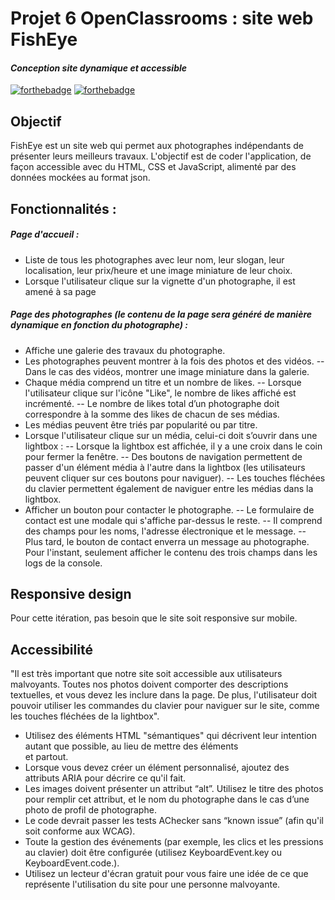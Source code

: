 # Projet 6 OpenClassrooms : site web FishEye
#### _Conception site dynamique et accessible_

 [![forthebadge](https://forthebadge.com/images/badges/uses-js.svg)](https://forthebadge.com) [![forthebadge](https://forthebadge.com/images/badges/built-with-grammas-recipe.svg)](https://forthebadge.com)

## Objectif
FishEye est un site web qui permet aux photographes indépendants de présenter leurs meilleurs travaux. L'objectif est de coder l'application, de façon accessible avec du HTML, CSS et JavaScript, alimenté par des données mockées au format json.

## Fonctionnalités :
##### Page d'accueil :
- Liste de tous les photographes avec leur nom, leur slogan, leur localisation, leur prix/heure et une image miniature de leur choix.
- Lorsque l'utilisateur clique sur la vignette d'un photographe, il est amené à sa page

##### Page des photographes (le contenu de la page sera généré de manière dynamique en fonction du photographe) :
- Affiche une galerie des travaux du photographe.
- Les photographes peuvent montrer à la fois des photos et des vidéos.
-- Dans le cas des vidéos, montrer une image miniature dans la galerie.
- Chaque média comprend un titre et un nombre de likes.
-- Lorsque l'utilisateur clique sur l'icône "Like", le nombre de likes affiché est incrémenté.
-- Le nombre de likes total d’un photographe doit correspondre à la
somme des likes de chacun de ses médias.
- Les médias peuvent être triés par popularité ou par titre.
- Lorsque l'utilisateur clique sur un média, celui-ci doit s’ouvrir dans une lightbox :
-- Lorsque la lightbox est affichée, il y a une croix dans le coin pour fermer la fenêtre.
-- Des boutons de navigation permettent de passer d'un élément
média à l'autre dans la lightbox (les utilisateurs peuvent cliquer
sur ces boutons pour naviguer).
-- Les touches fléchées du clavier permettent également de
naviguer entre les médias dans la lightbox.
- Afficher un bouton pour contacter le photographe.
-- Le formulaire de contact est une modale qui s'affiche par-dessus
le reste.
-- Il comprend des champs pour les noms, l'adresse électronique et
le message.
-- Plus tard, le bouton de contact enverra un message au photographe. Pour l'instant, seulement afficher le contenu des trois champs dans les logs de la console.

## Responsive design
Pour cette itération, pas besoin que le site soit responsive sur mobile.

## Accessibilité
"Il est très important que notre site soit accessible aux utilisateurs malvoyants. Toutes nos photos doivent comporter des descriptions textuelles, et vous devez les inclure dans la page. De plus, l'utilisateur doit pouvoir utiliser les commandes du clavier pour naviguer sur le site, comme les touches fléchées de la lightbox".
- Utilisez des éléments HTML "sémantiques" qui décrivent leur intention autant que possible, au lieu de mettre des éléments <div> et <span> partout.
- Lorsque vous devez créer un élément personnalisé, ajoutez des attributs ARIA pour décrire ce qu'il fait.
- Les images doivent présenter un attribut “alt”. Utilisez le titre des photos pour remplir cet attribut, et le nom du photographe dans le cas d’une photo de profil de photographe.
-  Le code devrait passer les tests AChecker sans “known issue” (afin qu'il soit conforme aux WCAG).
- Toute la gestion des événements (par exemple, les clics et les pressions au clavier) doit être configurée (utilisez KeyboardEvent.key ou KeyboardEvent.code.).
- Utilisez un lecteur d'écran gratuit pour vous faire une idée de ce que représente l'utilisation du site pour une personne malvoyante.
